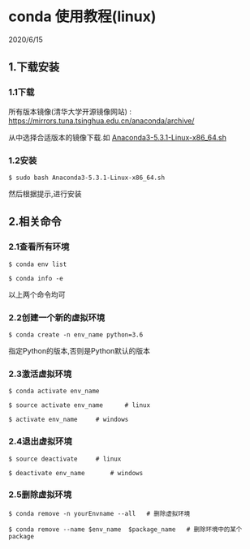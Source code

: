 # conda 使用教程(linux) 

2020/6/15

## 1.下载安装

### 1.1下载

所有版本镜像(清华大学开源镜像网站) : https://mirrors.tuna.tsinghua.edu.cn/anaconda/archive/  



从中选择合适版本的镜像下载.如 [Anaconda3-5.3.1-Linux-x86_64.sh](https://mirrors.tuna.tsinghua.edu.cn/anaconda/archive/Anaconda3-5.3.1-Linux-x86_64.sh)

### 1.2安装

~~~
$ sudo bash Anaconda3-5.3.1-Linux-x86_64.sh 
~~~

然后根据提示,进行安装

## 2.相关命令

### 2.1查看所有环境

```
$ conda env list
```

~~~
$ conda info -e
~~~

以上两个命令均可

### 2.2创建一个新的虚拟环境

```
$ conda create -n env_name python=3.6
```

指定Python的版本,否则是Python默认的版本

### 2.3激活虚拟环境

```
$ conda activate env_name
```

```
$ source activate env_name		# linux
```

```
$ activate env_name		# windows
```

### 2.4退出虚拟环境

```
$ source deactivate		# linux
```

```
$ deactivate env_name		# windows
```



### 2.5删除虚拟环境

```
$ conda remove -n yourEnvname --all	  # 删除虚拟环境
```

```
$ conda remove --name $env_name  $package_name 	 # 删除环境中的某个package
```


